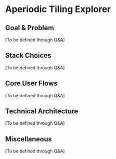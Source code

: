# Aperiodic Tiling Explorer

## Goal & Problem
[To be defined through Q&A]

## Stack Choices
[To be defined through Q&A]

## Core User Flows
[To be defined through Q&A]

## Technical Architecture
[To be defined through Q&A]

## Miscellaneous
[To be defined through Q&A]